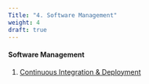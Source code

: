 ```yaml
---
Title: "4. Software Management"
weight: 4
draft: true
---
```


#### Software Management

1. [Continuous Integration &amp; Deployment](/lifecycle/ci)
<!-- 2. [Software Management](/lifecycle/management): Skills (1), Scrum (2) -->
